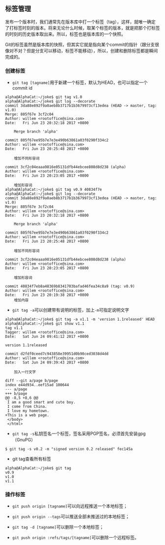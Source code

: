 ## 标签管理
发布一个版本时，我们通常先在版本库中打一个标签（tag），这样，就唯一确定了打标签时刻的版本。将来无论什么时候，取某个标签的版本，就是把那个打标签的时刻的历史版本取出来。所以，标签也是版本库的一个快照。

Git的标签虽然是版本库的快照，但其实它就是指向某个commit的指针（跟分支很像对不对？但是分支可以移动，标签不能移动），所以，创建和删除标签都是瞬间完成的。

### 创建标签
* `git tag [tagname]`用于新建一个标签，默认为HEAD，也可以指定一个commit id

```git
alpha@AlphaCat:~/joke$ git tag v1.0
alpha@AlphaCat:~/joke$ git log --decorate
commit 3da88e892f9a0aeb8b3717b1b3679973cf13edea (HEAD -> master, tag: v1.0)
Merge: 805f67e 3cf2c04
Author: willem <rootoffice@sina.com>
Date:   Fri Jun 23 20:32:18 2017 +0800

    Merge branch 'alpha'

commit 805f67ee95b7e7e3e490b63861a03f0290f334c2
Author: willem <rootoffice@sina.com>
Date:   Fri Jun 23 20:25:48 2017 +0800

    增加不同形容词

commit 3cf2c04eaaa9816e05131dfb44ebcee808d8d238 (alpha)
Author: willem <rootoffice@sina.com>
Date:   Fri Jun 23 20:23:05 2017 +0800

    增加形容词
alpha@AlphaCat:~/joke$ git tag v0.9 40834f7e
alpha@AlphaCat:~/joke$ git log --decorate
commit 3da88e892f9a0aeb8b3717b1b3679973cf13edea (HEAD -> master, tag: v1.0)
Merge: 805f67e 3cf2c04
Author: willem <rootoffice@sina.com>
Date:   Fri Jun 23 20:32:18 2017 +0800

    Merge branch 'alpha'

commit 805f67ee95b7e7e3e490b63861a03f0290f334c2
Author: willem <rootoffice@sina.com>
Date:   Fri Jun 23 20:25:48 2017 +0800

    增加不同形容词

commit 3cf2c04eaaa9816e05131dfb44ebcee808d8d238 (alpha)
Author: willem <rootoffice@sina.com>
Date:   Fri Jun 23 20:23:05 2017 +0800

    增加形容词

commit 40834f7eb8a48369b8341703bafad46fea34c8a9 (tag: v0.9)
Author: willem <rootoffice@sina.com>
Date:   Fri Jun 23 20:19:38 2017 +0800
    增加内容
```

* `git tag -a`可以创建带有说明的标签，加上`-m`可指定说明文字

```git
alpha@AlphaCat:~/joke$ git tag -a v1.1 -m 'version 1.1released' HEAD
alpha@AlphaCat:~/joke$ git show v1.1
tag v1.1
Tagger: willem <rootoffice@sina.com>
Date:   Sat Jun 24 09:41:12 2017 +0800

version 1.1released

commit d2fdf0ceed7c943858e39951d0b90ced3038d4dd
Author: willem <rootoffice@sina.com>
Date:   Sat Jun 24 09:39:43 2017 +0800

    加入一行文字

diff --git a/page b/page
index e44d934..eef15ad 100644
--- a/page
+++ b/page
@@ -8,5 +8,6 @@
 I am a good smart and cute boy.
 I come from China.
 I love my hometown.
+This is a web page.
 </body>
 </html>
```

* `git tag -s`私钥签名一个标签，签名采用PGP签名，必须首先安装gpg（GnuPG）

```git
$ git tag -s v0.2 -m "signed version 0.2 released" fec145a
```

* git tag查看所有标签

```git
alpha@AlphaCat:~/joke$ git tag
v0.9
v1.0
v1.1
```

### 操作标签
* `git push origin [tagname]`可以向远程推送一个本地标签；

* `git push origin --tags`可以推送全部未推送过的本地标签；

* `git tag -d [tagname]`可以删除一个本地标签；

* `git push origin :refs/tags/[tagname]`可以删除一个远程标签。

